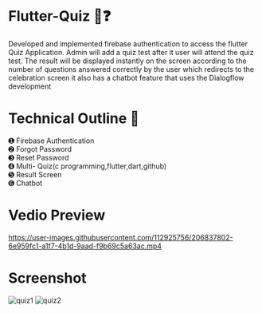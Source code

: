 # Flutter-Quiz 🤔❓
Developed and implemented firebase authentication to access the flutter Quiz Application. Admin will add a quiz test after it user will attend the quiz test. The result will be displayed instantly on the screen according to the number of questions answered correctly by the user which redirects to the celebration screen it also has a chatbot feature that uses the Dialogflow development
# Technical Outline 📕
➊ Firebase Authentication\
➋ Forgot Password\
➌ Reset Password\
➍ Multi- Quiz(c programming,flutter,dart,github)\
➎ Result Screen\
➏ Chatbot 
# Vedio Preview
https://user-images.githubusercontent.com/112925756/206837802-6e959fc1-a1f7-4b1d-9aad-f9b69c5a63ac.mp4
# Screenshot
![quiz1](https://user-images.githubusercontent.com/112925756/206091951-fd96da27-67cd-41c6-8c3a-357bf04eab8a.jpg)
![quiz2](https://user-images.githubusercontent.com/112925756/206092069-579b775b-a35f-409c-a4a4-b90ae3b5b6e0.jpg)

